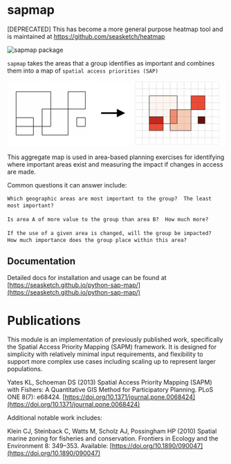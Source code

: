 
# sapmap

[DEPRECATED] This has become a more general purpose heatmap tool and is maintained at https://github.com/seasketch/heatmap

![sapmap package](https://github.com/seasketch/python-sap-map/actions/workflows/test-sapmap.yml/badge.svg)

`sapmap` takes the areas that a group identifies as important and combines them into a map of `spatial access priorities (SAP)`

![example polygon](docs/img/survey-sap-start-end.png)

This aggregate map is used in area-based planning exercises for identifying where important areas exist and measuring the impact if changes in access are made.

Common questions it can answer include:
```
Which geographic areas are most important to the group?  The least most important?

Is area A of more value to the group than area B?  How much more?

If the use of a given area is changed, will the group be impacted?  How much importance does the group place within this area?
```

## Documentation

Detailed docs for installation and usage can be found at [https://seasketch.github.io/python-sap-map/](https://seasketch.github.io/python-sap-map/)

# Publications

This module is an implementation of previously published work, specifically the Spatial Access Priority Mapping (SAPM) framework.  It is designed for simplicity with relatively minimal input requirements, and flexibility to support more complex use cases including scaling up to represent larger populations.

Yates KL, Schoeman DS (2013) Spatial Access Priority Mapping (SAPM) with Fishers: A Quantitative GIS Method for Participatory Planning. PLoS ONE 8(7): e68424. [https://doi.org/10.1371/journal.pone.0068424](https://doi.org/10.1371/journal.pone.0068424)

Additional notable work includes:

Klein CJ, Steinback C, Watts M, Scholz AJ, Possingham HP (2010) Spatial marine zoning for fisheries and conservation. Frontiers in Ecology and the Environment 8: 349–353. Available: [https://doi.org/10.1890/090047](https://doi.org/10.1890/090047)